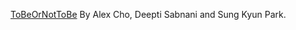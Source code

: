 [ToBeOrNotToBe](https://github.com/deeptisabnani/ORIE4741Project1) By Alex Cho, Deepti Sabnani and Sung Kyun Park.
